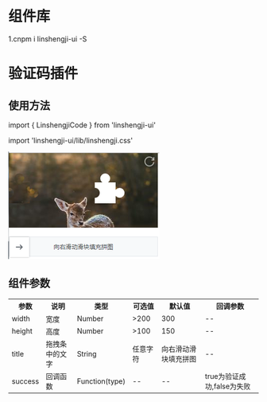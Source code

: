 # 组件库
<p>1.cnpm i linshengji-ui -S</p >

# 验证码插件

## 使用方法
<div>
 <p>import { LinshengjiCode } from 'linshengji-ui'</p >
 <p>import 'linshengji-ui/lib/linshengji.css'</p >
 <p><codes /></p >
</div>
<img src="https://raw.githubusercontent.com/a873969678/linshengji-code/master/src/assets/demo.png">

## 组件参数
<table>
  <tr>
    <th>参数</th>
    <th>说明</th>
    <th>类型</th>
    <th>可选值</th>
    <th>默认值</th>
    <th>回调参数</th>
  </tr>
  <tr>
    <td>width</th>
    <td>宽度</th>
    <td>Number</th>
    <td>>200</th>
    <td>300</th>
    <td>--</th>
  </tr>
  <tr>
    <td>height</th>
    <td>高度</th>
    <td>Number</th>
    <td>>100</th>
    <td>150</th>
    <td>--</th>
  </tr>
   <tr>
    <td>title</th>
    <td>拖拽条中的文字</th>
    <td>String</th>
    <td>任意字符</th>
    <td>向右滑动滑块填充拼图</th>
    <td>--</th>
  </tr>
  <tr>
    <td>success</th>
    <td>回调函数</th>
    <td>Function(type)</th>
    <td>--</th>
    <td>--</th>
    <td>true为验证成功,false为失败</th>
  </tr>
</table>
